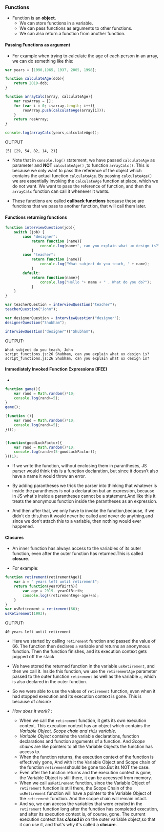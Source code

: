 ### Functions
* Function is an **object**. 
  * We can store functions in a variable.
  * We can pass functions as arguments to other functions.
  * We can also return a function from another function.
  
#### Passing Functions as argument
* For example when trying to calculate the age of each person in an array, we can do something like this: 
```javascript
var years = [1990,1965, 1937, 2005, 1998];

function calculateAge(dob){
	return 2019-dob;
}

function arrayCalc(array, calculateAge){
	var resArray = [];
	for (var i = 0; i<array.length; i++){
		resArray.push(calculateAge(array[i]));
	}
	return resArray;
}

console.log(arrayCalc(years,calculateAge)); 
```

OUTPUT
```
(5) [29, 54, 82, 14, 21]
```

* Note that in  ```console.log()``` statement, we have passed ```calculateAge``` as parameter and **NOT** ```calculateAge()``` ,to function ```arrayCalc()```. This is because we only want to pass the reference of the object which contains the actual function ```calculateAge```. By passing ```calculateAge()``` we are essentially invoking the ```calculateAge``` function at place, which we do not want. We want to pass the reference of function, and then the ```arrayCalc``` function can call it whenever it wants.

* These functions are called **callback functions** because these are functions that we pass to another function, that will call them later.

#### Functions returning functions

```javascript
function interviewQuestion(job){
	switch (job) {
		case "designer":
			return function (name){
				console.log(name+", can you explain what ux design is?");
			}
		case "teacher":
			return function (name){
				console.log("What subject do you teach, " + name);
			}
		default:
			return function(name){
				console.log("Hello "+ name + " . What do you do?");
			}
	}
}

var teacherQuestion = interviewQuestion("teacher");
teacherQuestion("John");

var designerQuestion = interviewQuestion("designer");
designerQuestion("Shubham");

interviewQuestion("designer")("Shubham");
```

OUTPUT:

```
What subject do you teach, John
script_functions.js:26 Shubham, can you explain what ux design is?
script_functions.js:26 Shubham, can you explain what ux design is?
```

#### Immediately Invoked Function Expressions (IFEE)

* 

```javascript
function game(){
	var rand = Math.random()*10;
	console.log(rand>=5);
}
game();

(function (){
	var rand = Math.random()*10;
	console.log(rand>=5);
})();


(function(goodLuckFactor){
	var rand = Math.random()*10;
	console.log(rand>=(5-goodLuckFactor));
})(1);
```

* If we write the function, without enclosing them in parantheses, JS parser would think this is a function declaration, but since it doesn't also have a name it would throw an error.

* By adding parantheses we trick the parser into thinking that whatever is inside the parantheses is not a declaration but an expression, because in JS what's inside a parantheses cannot be a statement.And like this it treats the anonymous function inside the parantheses as an expression.

* And then after that, we only have to invoke the function,because, if we didn't do this,then it would never be called and never do anything,and since we don't attach this to a variable, then nothing would ever happened.


#### Closures

* An inner function has always access to the variables of its outer function, even after the outer function has returned.This is called **closure**.

* For example:
```javascript
function retirement(retirementAge){
	var a = " years left until retirement";
	return function(yearOfBirth){
		var age = 2019- yearOfBirth;
		console.log((retirementAge-age)+a);
	}
}
var usRetirement = retirement(66);
usRetirement(1993);
```

OUTPUT: 
```
40 years left until retirement
```

* Here we started by calling ```retirement``` function and passed the value of 66. The function then declares ```a``` variable and returns an anonymous function. Then the function finishes, and its execution context gets popped off the stack.

* We have stored the returned function in the variable ```usRetirement```, and then we call it. Inside this function, we use the ```retirementAge``` parameter passed to the outer function ```retirement``` as well as the variable ```a```, which is also declared in the outer function.

* So we were able to use the values of ```retirement``` function, even when it had stopped execution and its execution context is gone. This is because of *closure*

* *How does it work?* : 
  * When we call the ```retirement``` function, it gets its own execution context. This execution context has an object which contains the *Variable Object, Scope chain and ```this``` variable*.
  * *Variable Object* contains the variable declarations, function declarations and function arguments of a function. And *Scope chains* are like pointers to all the Variable Objects the function has access to.
  * When the function returns, the execution context of the function is effectively gone, And with it the Variable Object and Scope chain of the function ```retirement```should be gone too.But its NOT the case.
  * Even after the function returns and the execution context is gone, the Variable Object is still there, it can be accessed from memory.
  * When we call ```usRetirement``` function, since the Variable Object of ```retirement``` function is still there, the Scope Chain of the ```usRetirement``` function will have a pointer to  the Variable Object of the ```retirement``` function.  And the scope chain will remain intact.
  * And so, we can access the variables that were created in the ```retirement``` function long after the function has completed execution, and after its execution context is, of course, gone. The current execution context has ***closed in*** on the outer variable object,so that it can use it, and that's why it's called a **closure**.
  

